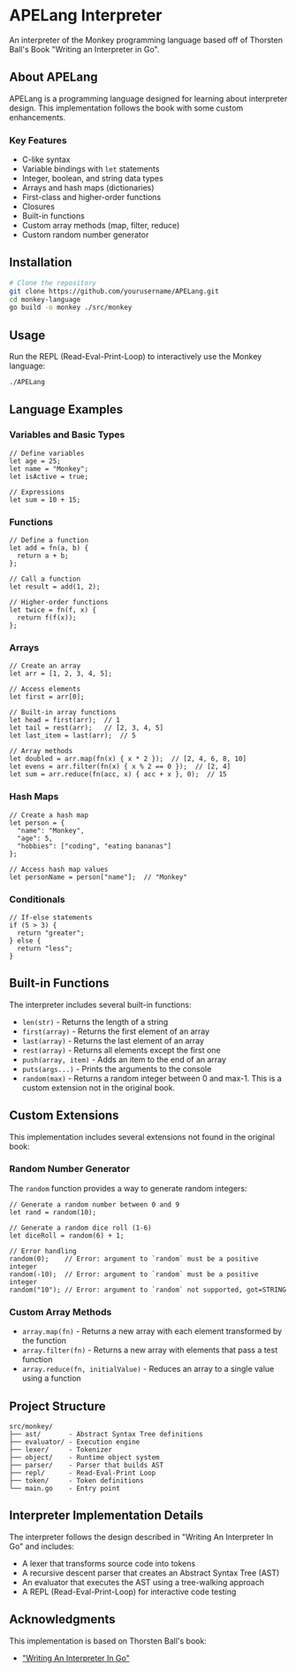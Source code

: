 # APELang Interpreter

An interpreter of the Monkey programming language based off of Thorsten Ball's Book "Writing an Interpreter in Go".

## About APELang

APELang is a programming language designed for learning about interpreter design. This implementation follows the book with some custom enhancements.

### Key Features

- C-like syntax
- Variable bindings with `let` statements
- Integer, boolean, and string data types
- Arrays and hash maps (dictionaries)
- First-class and higher-order functions
- Closures
- Built-in functions
- Custom array methods (map, filter, reduce)
- Custom random number generator

## Installation

```bash
# Clone the repository
git clone https://github.com/yourusername/APELang.git
cd monkey-language
go build -o monkey ./src/monkey
```

## Usage

Run the REPL (Read-Eval-Print-Loop) to interactively use the Monkey language:

```bash
./APELang
```

## Language Examples

### Variables and Basic Types

```
// Define variables
let age = 25;
let name = "Monkey";
let isActive = true;

// Expressions
let sum = 10 + 15;
```

### Functions

```
// Define a function
let add = fn(a, b) {
  return a + b;
};

// Call a function
let result = add(1, 2);

// Higher-order functions
let twice = fn(f, x) {
  return f(f(x));
};
```

### Arrays

```
// Create an array
let arr = [1, 2, 3, 4, 5];

// Access elements
let first = arr[0];

// Built-in array functions
let head = first(arr);  // 1
let tail = rest(arr);   // [2, 3, 4, 5]
let last_item = last(arr);  // 5

// Array methods
let doubled = arr.map(fn(x) { x * 2 });  // [2, 4, 6, 8, 10]
let evens = arr.filter(fn(x) { x % 2 == 0 });  // [2, 4]
let sum = arr.reduce(fn(acc, x) { acc + x }, 0);  // 15
```

### Hash Maps

```
// Create a hash map
let person = {
  "name": "Monkey",
  "age": 5,
  "hobbies": ["coding", "eating bananas"]
};

// Access hash map values
let personName = person["name"];  // "Monkey"
```

### Conditionals

```
// If-else statements
if (5 > 3) {
  return "greater";
} else {
  return "less";
}
```

## Built-in Functions

The interpreter includes several built-in functions:

- `len(str)` - Returns the length of a string
- `first(array)` - Returns the first element of an array
- `last(array)` - Returns the last element of an array
- `rest(array)` - Returns all elements except the first one
- `push(array, item)` - Adds an item to the end of an array
- `puts(args...)` - Prints the arguments to the console
- `random(max)` - Returns a random integer between 0 and max-1. This is a custom extension not in the original book.

## Custom Extensions

This implementation includes several extensions not found in the original book:

### Random Number Generator

The `random` function provides a way to generate random integers:

```
// Generate a random number between 0 and 9
let rand = random(10);

// Generate a random dice roll (1-6)
let diceRoll = random(6) + 1;

// Error handling
random(0);    // Error: argument to `random` must be a positive integer
random(-10);  // Error: argument to `random` must be a positive integer
random("10"); // Error: argument to `random` not supported, got=STRING
```

### Custom Array Methods

- `array.map(fn)` - Returns a new array with each element transformed by the function
- `array.filter(fn)` - Returns a new array with elements that pass a test function
- `array.reduce(fn, initialValue)` - Reduces an array to a single value using a function

## Project Structure

```
src/monkey/
├── ast/       - Abstract Syntax Tree definitions
├── evaluator/ - Execution engine
├── lexer/     - Tokenizer
├── object/    - Runtime object system
├── parser/    - Parser that builds AST
├── repl/      - Read-Eval-Print Loop
├── token/     - Token definitions
└── main.go    - Entry point
```

## Interpreter Implementation Details

The interpreter follows the design described in "Writing An Interpreter In Go" and includes:

- A lexer that transforms source code into tokens
- A recursive descent parser that creates an Abstract Syntax Tree (AST)
- An evaluator that executes the AST using a tree-walking approach
- A REPL (Read-Eval-Print-Loop) for interactive code testing

## Acknowledgments

This implementation is based on Thorsten Ball's book:
- ["Writing An Interpreter In Go"](https://interpreterbook.com/)
